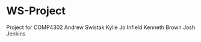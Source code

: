WS-Project
==========

Project for COMP4302
	Andrew Swistak
	Kylie Jo Infield
	Kenneth Brown
	Josh Jenkins
